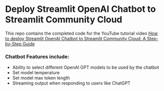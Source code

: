 # Deploy Streamlit OpenAI Chatbot to Streamlit Community Cloud

This repo contains the completed code for the YouTube tutorial video <a href="#" target="_blank">How to deploy Streamlit OpenAI Chatbot to Streamlit Community Cloud: A Step-by-Step Guide</a>

### Chatbot Features include:
- Ability to select different OpenAI GPT models to be used by the chatbot
- Set model temperature
- Set model max token length
- Streaming output when responding to users like ChatGPT

